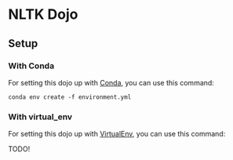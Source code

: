 # NLTK Dojo

## Setup

### With Conda

For setting this dojo up with [Conda](http://conda.pydata.org/miniconda.html), you can use this command:

    conda env create -f environment.yml

### With virtual_env

For setting this dojo up with [VirtualEnv](https://virtualenv.readthedocs.org/en/latest/), you can use this command:

TODO!
